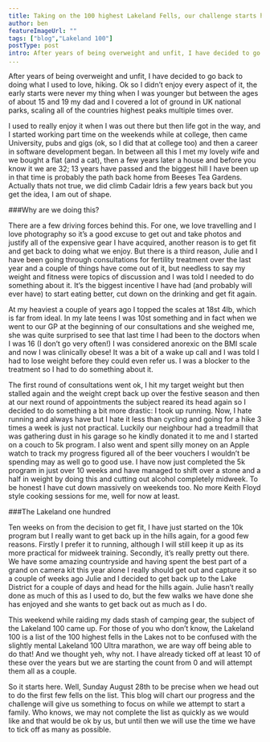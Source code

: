 ```yaml
---
title: Taking on the 100 highest Lakeland Fells, our challenge starts here
author: ben
featureImageUrl: ""
tags: ["blog","Lakeland 100"]
postType: post
intro: After years of being overweight and unfit, I have decided to go back to doing what I used to love, hiking. Ok so I didn’t enjoy every aspect of it, the early starts were never my thing when I was younger but between the ages of about 15 and 19...
... 
```


After years of being overweight and unfit, I have decided to go back to doing what I used to love, hiking. Ok so I didn’t enjoy every aspect of it, the early starts were never my thing when I was younger but between the ages of about 15 and 19 my dad and I covered a lot of ground in UK national parks, scaling all of the countries highest peaks multiple times over.

I used to really enjoy it when I was out there but then life got in the way, and I started working part time on the weekends while at college, then came University, pubs and gigs (ok, so I did that at college too) and then a career in software development began. In between all this I met my lovely wife and we bought a flat (and a cat), then a few years later a house and before you know it we are 32; 13 years have passed and the biggest hill I have been up in that time is probably the path back home from Beeses Tea Gardens. Actually thats not true, we did climb Cadair Idris a few years back but you get the idea, I am out of shape.

###Why are we doing this?

There are a few driving forces behind this. For one, we love travelling and I love photography so it’s a good excuse to get out and take photos and justify all of the expensive gear I have acquired, another reason is to get fit and get back to doing what we enjoy. But there is a third reason, Julie and I have been going through consultations for fertility treatment over the last year and a couple of things have come out of it, but needless to say my weight and fitness were topics of discussion and I was told I needed to do something about it. It’s the biggest incentive I have had (and probably will ever have) to start eating better, cut down on the drinking and get fit again.

At my heaviest a couple of years ago I topped the scales at 18st 4lb, which is far from ideal. In my late teens I was 10st something and in fact when we went to our GP at the beginning of our consultations and she weighed me, she was quite surprised to see that last time I had been to the doctors when I was 16 (I don’t go very often!) I was considered anorexic on the BMI scale and now I was clinically obese! It was a bit of a wake up call and I was told I had to lose weight before they could even refer us. I was a blocker to the treatment so I had to do something about it.

The first round of consultations went ok, I hit my target weight but then stalled again and the weight crept back up over the festive season and then at our next round of appointments the subject reared its head again so I decided to do something a bit more drastic: I took up running. Now, I hate running and always have but I hate it less than cycling and going for a hike 3 times a week is just not practical. Luckily our neighbour had a treadmill that was gathering dust in his garage so he kindly donated it to me and I started on a couch to 5k program. I also went and spent silly money on an Apple watch to track my progress figured all of the beer vouchers I wouldn’t be spending may as well go to good use. I have now just completed the 5k program in just over 10 weeks and have managed to shift over a stone and a half in weight by doing this and cutting out alcohol completely midweek. To be honest I have cut down massively on weekends too. No more Keith Floyd style cooking sessions for me, well for now at least.

###The Lakeland one hundred

Ten weeks on from the decision to get fit, I have just started on the 10k program but I really want to get back up in the hills again, for a good few reasons. Firstly I prefer it to running, although I will still keep it up as its more practical for midweek training. Secondly, it’s really pretty out there. We have some amazing countryside and having spent the best part of a grand on camera kit this year alone I really should get out and capture it so a couple of weeks ago Julie and I decided to get back up to the Lake District for a couple of days and head for the hills again. Julie hasn’t really done as much of this as I used to do, but the few walks we have done she has enjoyed and she wants to get back out as much as I do.

This weekend while raiding my dads stash of camping gear, the subject of the Lakeland 100 came up. For those of you who don’t know, the Lakeland 100 is a list of the 100 highest fells in the Lakes not to be confused with the slightly mental Lakeland 100 Ultra marathon, we are way off being able to do that! And we thought yeh, why not. I have already ticked off at least 10 of these over the years but we are starting the count from 0 and will attempt them all as a couple.

So it starts here. Well, Sunday August 28th to be precise when we head out to do the first few fells on the list. This blog will chart our progress and the challenge will give us something to focus on while we attempt to start a family. Who knows, we may not complete the list as quickly as we would like and that would be ok by us, but until then we will use the time we have to tick off as many as possible.
